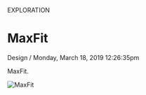 <p class="type">EXPLORATION</p>

# MaxFit

<p class="meta">Design  /  Monday, March 18, 2019 12:26:35pm</p>

MaxFit.

![MaxFit](https://farooq-agent.web.app/assets/images/works/large/maxfit.jpg)

